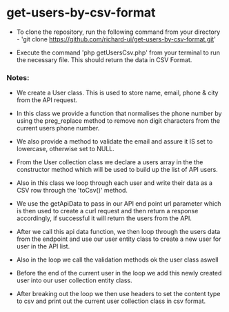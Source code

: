 # get-users-by-csv-format

- To clone the repository, run the following command from your directory - 'git clone https://github.com/richard-ui/get-users-by-csv-format.git'

- Execute the command 'php getUsersCsv.php' from your terminal to run the necessary file. This should return the data in CSV Format.

### Notes:

- We create a User class. This is used to store name, email, phone & city from the API request.

- In this class we provide a function that normalises the phone number by using the preg_replace method to remove non digit characters from the current users phone number.

- We also provide a method to validate the email and assure it IS set to lowercase, otherwise set to NULL.

- From the User collection class we declare a users array in the the constructor method which will be used to build up the list of API users.

- Also in this class we loop through each user and write their data as a CSV row through the 'toCsv()' method.

- We use the getApiData to pass in our API end point url parameter which is then used to create a curl request and then return a response accordingly, if successful it will return the users from the API.

- After we call this api data function, we then loop through the users data from the endpoint and use our user entity class to create a new user for user in the API list.

- Also in the loop we call the validation methods ok the user class aswell

- Before the end of the current user in the loop we add this newly created user into our user collection entity class.


- After breaking out the loop we then use headers to set the content type to csv and print out the current user collection class in csv format.